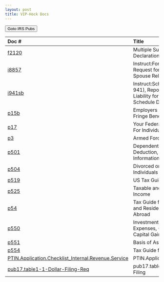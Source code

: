 ```yaml
---
layout: post
title: VIP-Hock Docs
---
```


<script> function button1() { window.open(https://www.irs.gov/forms-pubs); } </script>
<button onclick="button1()">Goto IRS Pubs</button>

| Doc # | Title |
|:--|:--|
| [f2120](/ea/others/view.f2120) | Multiple Support Declaration |
| [i8857](/ea/others/view.i8857) | Instruct:Form 8857, Request for Innocent Spouse Relief |
| [i941sb](/ea/others/view.i941sb) | Instruct:Schedule B (Form 941), Report of Tax Liability for Semiweekly Schedule Depositors |
| [p15b](/ea/others/view.p15b) | Employers Tax Guide to Fringe Benefits |
| [p17](/ea/others/view.p17) | Your Federal Income Tax, For Individuals |
| [p3](/ea/others/view.p3) | Armed Forces Tax Guide |
| [p501](/ea/others/view.p501) | Dependents, Standard Deduction, and Filing Information |
| [p504](/ea/others/view.p504) | Divorced or Separated Individuals |
| [p519](/ea/others/view.p519) | US Tax Guide for Aliens |
| [p525](/ea/others/view.p525) | Taxable and Nontaxable  Income |
| [p54](/ea/others/view.p54) | Tax Guide for US Citizens and Resident Aliens Abroad |
| [p550](/ea/others/view.p550) |  Investment Income and Expenses, (Including Capital Gains and Losses)  |
| [p551](/ea/others/view.p551) | Basis of Assets |
| [p554](/ea/others/view.p554) |  Tax Guide for Seniors |
| [PTIN.Application.Checklist_Internal.Revenue.Service](/ea/others/view.PTIN.Application.Checklist_Internal.Revenue.Service) | PTIN.Application.Checklist |
| [pub17.table1-1-Dollar-Filing-Req](/ea/others/view.pub17.table1-1-Dollar-Filing-Req) | pub17.table1-1-Dollar-Filing |

